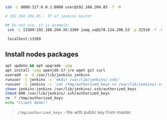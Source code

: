 
```bash
ssh -L 8080:127.0.0.1:8080 user@192.168.204.85 -f -N

# 192.168.204.85 - IP of jenkins master

## Do not use, it is example:
 ssh -L 13389:192.168.204.XX:3389 jump_sa@178.124.206.53 -p 32510 -f -N

 localhost:13389
```

## Install nodes packages

```bash
apt update && apt upgrade -yqq
apt install -yqq openjdk-17-jre wget git curl
useradd -m -d /var/lib/jenkins jenkins
runuser -l jenkins -c 'mkdir /var/lib/jenkins/.ssh/'
runuser -l jenkins -c 'cat /tmp/authorized_keys >> /var/lib/jenkins/.ssh/authorized_keys'
chown jenkins:jenkins /var/lib/jenkins/.ssh/authorized_keys
chmod 600 /var/lib/jenkins/.ssh/authorized_keys
rm -f /tmp/authorized_keys
echo "Client done!"
```

> `/tmp/authorized_keys` - file with public key from master